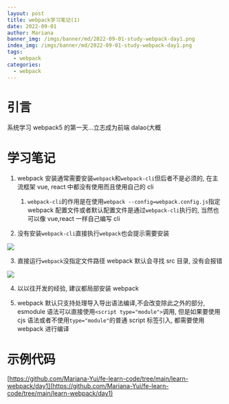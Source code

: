 ```yaml
---
layout: post
title: webpack学习笔记(1)
date: 2022-09-01
author: Mariana
banner_img: /imgs/banner/md/2022-09-01-study-webpack-day1.png
index_img: /imgs/banner/md/2022-09-01-study-webpack-day1.png
tags:
  - webpack
categories:
  - webpack
---
```


# 引言

系统学习 webpack5 的第一天...立志成为前端 dalao(大概

# 学习笔记

1. webpack 安装通常需要安装`webpack`和`webpack-cli`但后者不是必须的, 在主流框架 vue, react 中都没有使用而且使用自己的 cli

   1. `webpack-cli`的作用是在使用`webpack --config=webpack.config.js`指定 webpack 配置文件或者默认配置文件是通过`webpack-cli`执行的, 当然也可以像 vue,react 一样自己编写 cli

2. 没有安装`webpack-cli`直接执行`webpack`也会提示需要安装

![](https://dev.azure.com/HealMSlin/8544be09-1224-4eb0-824b-90c4ec9d49ee/_apis/git/repositories/7a27a721-4c93-4ecf-8258-d5422217b60a/items?path=%2F1661880098783_9947.png&versionDescriptor%5BversionOptions%5D=0&versionDescriptor%5BversionType%5D=0&versionDescriptor%5Bversion%5D=master&resolveLfs=true&%24format=octetStream&api-version=5.0)

3. 直接运行`webpack`没指定文件路径 webpack 默认会寻找 src 目录, 没有会报错

![](https://dev.azure.com/HealMSlin/8544be09-1224-4eb0-824b-90c4ec9d49ee/_apis/git/repositories/7a27a721-4c93-4ecf-8258-d5422217b60a/items?path=%2F1661952204310_1520.png&versionDescriptor%5BversionOptions%5D=0&versionDescriptor%5BversionType%5D=0&versionDescriptor%5Bversion%5D=master&resolveLfs=true&%24format=octetStream&api-version=5.0)

4. 以以往开发的经验, 建议都局部安装 webpack

5. webpack 默认只支持处理导入导出语法编译,不会改变除此之外的部分, esmodule 语法可以直接使用`<script type="module">`调用, 但是如果要使用 cjs 语法或者不使用`type="module"`的普通 script 标签引入, 都需要使用 webpack 进行编译

# 示例代码

[https://github.com/Mariana-Yui/fe-learn-code/tree/main/learn-webpack/day1](https://github.com/Mariana-Yui/fe-learn-code/tree/main/learn-webpack/day1)
